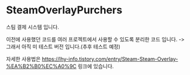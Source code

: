 # SteamOverlayPurchers
스팀 결제 시스템 입니다.

이전에 사용했던 코드를 여러 프로젝트에서 사용할 수 있도록 분리한 코드 입니다.
-> 그래서 아직 미 테스트 버전 입니다.(추후 테스트 예정)

자세한 사용법은 https://lhy-info.tistory.com/entry/Steam-Steam-Overlay-%EA%B2%B0%EC%A0%9C 링크에 있습니다.
